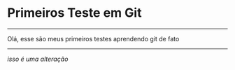 # Primeiros Teste em Git
***
Olá, esse são meus primeiros testes aprendendo git de fato
***
*isso é uma alteração*
 